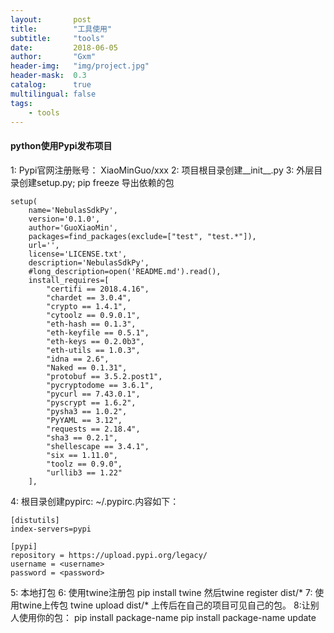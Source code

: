 ```yaml
---
layout:       post
title:        "工具使用"
subtitle:     "tools"
date:         2018-06-05
author:       "Gxm"
header-img:   "img/project.jpg"
header-mask:  0.3
catalog:      true
multilingual: false
tags:
    - tools
---
```


#### python使用Pypi发布项目
1: Pypi官网注册账号： XiaoMinGuo/xxx
2: 项目根目录创建__init__.py
3: 外层目录创建setup.py; pip freeze 导出依赖的包
```
setup(
    name='NebulasSdkPy',
    version='0.1.0',
    author='GuoXiaoMin',
    packages=find_packages(exclude=["test", "test.*"]),
    url='',
    license='LICENSE.txt',
    description='NebulasSdkPy',
    #long_description=open('README.md').read(),
    install_requires=[
        "certifi == 2018.4.16",
        "chardet == 3.0.4",
        "crypto == 1.4.1",
        "cytoolz == 0.9.0.1",
        "eth-hash == 0.1.3",
        "eth-keyfile == 0.5.1",
        "eth-keys == 0.2.0b3",
        "eth-utils == 1.0.3",
        "idna == 2.6",
        "Naked == 0.1.31",
        "protobuf == 3.5.2.post1",
        "pycryptodome == 3.6.1",
        "pycurl == 7.43.0.1",
        "pyscrypt == 1.6.2",
        "pysha3 == 1.0.2",
        "PyYAML == 3.12",
        "requests == 2.18.4",
        "sha3 == 0.2.1",
        "shellescape == 3.4.1",
        "six == 1.11.0",
        "toolz == 0.9.0",
        "urllib3 == 1.22"
    ],
```
4: 根目录创建pypirc: ~/.pypirc.内容如下：
```
[distutils]
index-servers=pypi

[pypi]
repository = https://upload.pypi.org/legacy/
username = <username>
password = <password>
```
5: 本地打包
6: 使用twine注册包
pip install twine 然后twine register dist/*
7: 使用twine上传包
twine upload dist/*
上传后在自己的项目可见自己的包。
8:让别人使用你的包：
pip install package-name
pip install package-name update